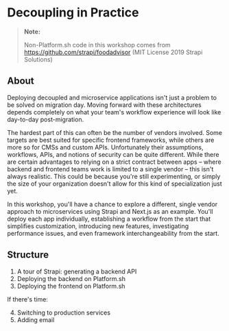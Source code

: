 # Decoupling in Practice

> **Note:**
>
> Non-Platform.sh code in this workshop comes from https://github.com/strapi/foodadvisor (MIT License 2019 Strapi Solutions)

## About

Deploying decoupled and microservice applications isn't just a problem to be solved on migration day. Moving forward with these architectures depends completely on what your team's workflow experience will look like day-to-day post-migration.

The hardest part of this can often be the number of vendors involved. Some targets are best suited for specific frontend frameworks, while others are more so for CMSs and custom APIs. Unfortunately their assumptions, workflows, APIs, and notions of security can be quite different. While there are certain advantages to relying on a strict contract between apps – where backend and frontend teams work is limited to a single vendor – this isn't always realistic. This could be because you're still experimenting, or simply the size of your organization doesn't allow for this kind of specialization just yet.

In this workshop, you'll have a chance to explore a different, single vendor approach to microservices using Strapi and Next.js as an example. You'll deploy each app individually, establishing a workflow from the start that simplifies customization, introducing new features, investigating performance issues, and even framework interchangeability from the start.

## Structure

1. A tour of Strapi: generating a backend API
2. Deploying the backend on Platform.sh
3. Deploying the frontend on Platform.sh

If there's time:

4. Switching to production services
5. Adding email
